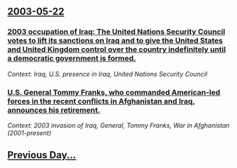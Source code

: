 ## [2003-05-22](/news/2003/05/22/index.md)

### [ 2003 occupation of Iraq: The United Nations Security Council votes to lift its sanctions on Iraq and to give the United States and United Kingdom control over the country indefinitely until a democratic government is formed.](/news/2003/05/22/2003-occupation-of-iraq-the-united-nations-security-council-votes-to-lift-its-sanctions-on-iraq-and-to-give-the-united-states-and-united-k.md)
_Context: Iraq, U.S. presence in Iraq, United Nations Security Council_

### [ U.S. General Tommy Franks, who commanded American-led forces in the recent conflicts in Afghanistan and Iraq, announces his retirement.](/news/2003/05/22/u-s-general-tommy-franks-who-commanded-american-led-forces-in-the-recent-conflicts-in-afghanistan-and-iraq-announces-his-retirement.md)
_Context: 2003 invasion of Iraq, General, Tommy Franks, War in Afghanistan (2001-present)_

## [Previous Day...](/news/2003/05/21/index.md)

